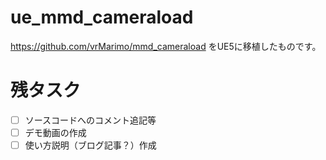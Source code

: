 # ue_mmd_cameraload

https://github.com/vrMarimo/mmd_cameraload をUE5に移植したものです。

# 残タスク

- [ ] ソースコードへのコメント追記等
- [ ] デモ動画の作成
- [ ] 使い方説明（ブログ記事？）作成
